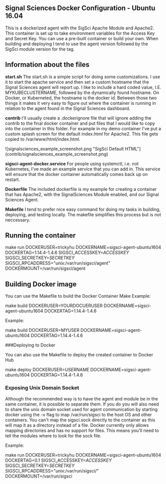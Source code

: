 ## Signal Sciences Docker Configuration - Ubuntu 16.04

This is a dockerized agent with the SigSci Apache Module and Apache2. This container is set up to take environment variables for the Access Key and Secret Key. You can use a pre-built container or build your own. When building and deploying I tend to use the agent version followed by the SigSci module version for the tag.

## Information about the files


**start.sh**
The start.sh is a simple script for doing some customizations. I use it to start the apache service and then set a custom hostname that the Signal Sciences agent will report up. I like to include a hard coded value, I.E. MYKUBECLUSTERNAME, followed by the dynamically found hostname. On Docker, or Kuberneted, the hostname is the docker id. Between those two things it makes it very easy to figure out where the container is running in relation to the agent found in the Signal Sciences dashboard.

**contrib**
I'll usually create a .dockerignore file that will ignore adding the contrib to the final docker container and put files that I would like to copy into the container in this folder. For example in my demo container I've put a custom splash screen for the default index.html for Apache2. This file gets copied to /var/www/html/index.html.

![signalsciences_example_screenshot.png "SigSci Default HTML"] (contrib/signalsciences_example_screenshot.png)

**sigsci-agent-docker.service**
For people using systemctl, i.e. not Kubernetes, I've made an example service that you can add in. This service will ensure that the docker container automatically comes back up on restart.

**Dockerfile**
The included dockerfile is my example for creating a container that has Apache2, with the SignalSciences Module enabled, and our Signal Sciences Agent.

**Makefile**
I tend to prefer nice easy command for doing my tasks in building, deploying, and testing locally. The makefile simplifies this process but is not neccessary.

## Running the container

make run DOCKERUSER=trickyhu DOCKERNAME=sigsci-agent-ubuntu1604 DOCKERTAG=1.14.4-1.4.6 SIGSCI_ACCESSKEY=*ACCESSKEY* SIGSCI_SECRETKEY=*SECRETKEY* SIGSCI_RPCADDRESS="unix:/var/run/sigsci/agent" DOCKERMOUNT=/var/run/sigsci/agent

## Building Docker image

You can use the Makefile to build the Docker Container
Make Example:

make build DOCKERUSER=YOURDOCUERUSER DOCKERNAME=sigsci-agent-ubuntu1604 DOCKERTAG=1.14.4-1.4.6

Example:

make build  DOCKERUSER=MYUSER DOCKERNAME=sigsci-agent-ubuntu1604 DOCKERTAG=1.14.4-1.4.6 

###Deploying to Docker

You can also use the Makefile to deploy the created container to Docker Hub

make deploy DOCKERUSER=*USERNAME* DOCKERNAME=sigsci-agent-ubuntu1604 DOCKERTAG=1.14.4-1.4.6

### Exposing Unix Domain Socket

Although the recommended way is to have the agent and module be in the same container, it is possible to separate them. If you do you will also need to share the unix domain socket used for agent communication by starting docker using the -v flag to map /var/run/sigsci to the host OS and other containers. You can't map the sigsci.sock directly to the container as this will map it as a directory instead of a file. Docker currently only allows mapping directories and has no support for files. This means you'll need to tell the modules where to look for the sock file.

Example:

make run DOCKERUSER=trickyhu DOCKERNAME=sigsci-agent-ubuntu1604 DOCKERTAG=0.1 SIGSCI_ACCESSKEY=*ACCESSKEY* SIGSCI_SECRETKEY=*SECRETKEY* SIGSCI_RPCADDRESS="unix:/var/run/sigsci/" DOCKERMOUNT=/var/run/sigsci
